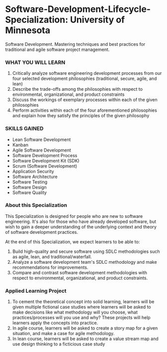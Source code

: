 # Software-Development-Lifecycle-Specialization: University of Minnesota
Software Development. Mastering techniques and best practices for traditional and agile software project management.


### WHAT YOU WILL LEARN
1. Critically analyze software engineering development processes from our four selected development philosophies (traditional, secure, agile, and lean)
2. Describe the trade-offs among the philosophies with respect to environmental, organizational, and product constraints
3. Discuss the workings of exemplary processes within each of the given philosophies
4. Perform activities within each of the four aforementioned philosophies and explain how they satisfy the principles of the given philosophy


### SKILLS GAINED
* Lean Software Development
* Kanban
* Agile Software Development
* Software Development Process
* Software Development Kit (SDK)
* Scrum (Software Development)
* Application Security
* Software Architecture
* Software Testing
* Software Design
* Software Quality

### About this Specialization
This Specialization is designed for people who are new to software engineering. It's also for those who have already developed software, but wish to gain a deeper understanding of the underlying context and theory of software development practices.

At the end of this Specialization, we expect learners to be able to:
1. Build high-quality and secure software using SDLC methodologies such as agile, lean, and traditional/waterfall.
2. Analyze a software development team's SDLC methodology and make recommendations for improvements.
3. Compare and contrast software development methodologies with respect to environmental, organizational, and product constraints.


### Applied Learning Project
1. To cement the theoretical concept into solid learning, learners will be given multiple fictional case studies where learners will be asked to make decisions like what methodology will you choose, what practices/processes will you use and why? These projects will help learners apply the concepts into practice.
2. In agile course, learners will be asked to create a story map for a given situation, and make a case for agile methodology.
3. In lean course, learners will be asked to create a value stream map and use design thinking to a ficticious case study

